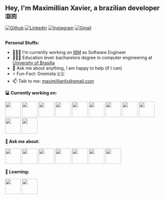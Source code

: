 ## Hey, I'm Maximillian Xavier, a brazilian developer <span>&#x1f1e7;&#x1f1f7;</span>

[![Github](https://img.shields.io/badge/-Github-000?style=flat&logo=Github&logoColor=white)](https://github.com/maximillianfx)
[![Linkedin](https://img.shields.io/badge/-LinkedIn-blue?style=flat&logo=Linkedin&logoColor=white)](https://www.linkedin.com/in/maximillian-xavier/)
[![Instagram](https://img.shields.io/badge/-Instagram-c13584?style=flat&labelColor=c13584&logo=instagram&logoColor=white)](https://www.instagram.com/maximillianfx/)
[![Gmail](https://img.shields.io/badge/-Gmail-c14438?style=flat&logo=Gmail&logoColor=white)](mailto:maximillianfx@gmail.com)
<br />
<br />
  
**Personal Stuffs:**

- 🧑🏻‍💻 I’m currently working on [IBM](https://github.com/IBM) as Software Engineer
- 👨🏻‍🎓 Education level: bacharelors degree in computer engineering at [University of Brasília](https://www.unb.br/)
- 💬 Ask me about anything, I am happy to help (if I can)
- ⚡️ Fun-Fact: Gremista 🇪🇪
- 📫 Talk to me: maximillianfx@gmail.com



**💻 Currently working on:**

<code><a href="https://www.python.org/" target="_blank"><img height="50" src="https://www.vectorlogo.zone/logos/python/python-ar21.svg"></a></code>
<code><a href="https://www.javascript.com/" target="_blank"><img height="50" src="https://www.vectorlogo.zone/logos/nodejs/nodejs-ar21.svg"></a></code>
<code><a href="https://flask.palletsprojects.com/en/1.1.x/" target="_blank"><img height="50" src="https://www.vectorlogo.zone/logos/pocoo_flask/pocoo_flask-ar21.svg"></a></code>
<code><a href="https://microservices.io/" target="_blank"><img height="50" src="https://comunytek.com/wp-content/uploads/2017/03/Microservices.png"></a></code>
<code><a href="https://www.java.com/" target="_blank"><img height="50" src="https://www.vectorlogo.zone/logos/java/java-ar21.svg"></a></code>
<code><a href="https://www.java.com/" target="_blank"><img height="50" src="https://www.vectorlogo.zone/logos/djangoproject/djangoproject-ar21.svg"></a></code>
<code><a href="https://reactjs.org/" target="_blank"><img height="50" src="https://www.vectorlogo.zone/logos/reactjs/reactjs-ar21.svg"></a></code>
<code><a href="https://www.mongodb.com/" target="_blank"><img height="50" src="https://www.vectorlogo.zone/logos/mongodb/mongodb-ar21.svg"></a></code>
<code><a href="https://www.elastic.co/" target="_blank"><img height="50" src="https://www.vectorlogo.zone/logos/elastic/elastic-ar21.svg"></a></code>
<code><a href="https://www.docker.com/" target="_blank"><img height="50" src="https://www.vectorlogo.zone/logos/docker/docker-ar21.svg"></a></code>
<code><a href="https://kubernetes.io/" target="_blank"><img height="50" src="https://www.vectorlogo.zone/logos/kubernetes/kubernetes-ar21.svg"></a></code>



**💬 Ask me about:**

<code><a href="https:///" target="_blank"><img height="50" src="https://www.vectorlogo.zone/logos/linux/linux-ar21.svg"></a></code>
<code><a href="https://www.python.org/" target="_blank"><img height="50" src="https://www.vectorlogo.zone/logos/python/python-ar21.svg"></a></code>
<code><a href="https://www.docker.com/" target="_blank"><img height="50" src="https://www.vectorlogo.zone/logos/docker/docker-ar21.svg"></a></code>
<code><a href="https://git-scm.com/" target="_blank"><img height="50" src="https://www.vectorlogo.zone/logos/git-scm/git-scm-ar21.svg"></a></code>
<code><a href="https://flutter.dev/" target="_blank"><img height="50" src="https://www.vectorlogo.zone/logos/flutterio/flutterio-ar21.svg"></a></code>
<code><a href="https://angular.io/" target="_blank"><img height="50" src="https://www.vectorlogo.zone/logos/angular/angular-ar21.svg"></a></code>
<code><a href="https://www.android.com/intl/pt-BR_br/" target="_blank"><img height="50" src="https://www.vectorlogo.zone/logos/android/android-ar21.svg"></a></code>

**📖 Learning:**



<code><a href="https://kubernetes.io/" target="_blank"><img height="50" src="https://www.vectorlogo.zone/logos/kubernetes/kubernetes-ar21.svg"></a></code>
<code><a href="https://aws.amazon.com/" target="_blank"><img height="50" src="https://www.vectorlogo.zone/logos/amazon_aws/amazon_aws-ar21.svg"></a></code>